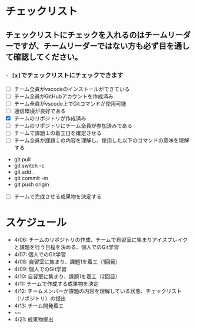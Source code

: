 # チェックリスト
## チェックリストにチェックを入れるのはチームリーダーですが、チームリーダーではない方も必ず目を通して確認してください。

### ```- [x]```でチェックリストにチェックできます 

- [ ] チーム全員がvscodeのインストールができている
- [ ] チーム全員がGitHubアカウントを作成済み
- [ ] チーム全員がvscode上でGitコマンドが使用可能
- [ ] 通信環境が良好である
- [x] チームのリポジトリが作成済み
- [ ] チームのリポジトリにチーム全員が参加済みである
- [ ] チームで課題１の着工日を確定させる
- [ ] チーム全員が課題１の内容を理解し、使用した以下のコマンドの意味を理解する
- git pull
- git switch -c 
- git add .
- git commit -m
- git push origin 
- [ ] チームで完成させる成果物を決定する


# スケジュール
- 4/06: チームのリポジトリの作成、チームで自習室に集まりアイスブレイクと課題を行う日程を決める、個人でのGit学習
- 4/07: 個人でのGit学習
- 4/08: 自習室に集まり、課題1を着工（1回目）
- 4/09: 個人でのGit学習
- 4/10: 自習室に集まり、課題1を着工（2回目）
- 4/11: チームで作成する成果物を決定
- 4/12: チームメンバーが課題の内容を理解している状態、チェックリスト（リポジトリ）の提出
- 4/13: チーム開発着工
- ~~
- 4/21: 成果物提出